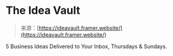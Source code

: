 <!--yml
category: 未分类
date: 2024-05-27 14:41:27
-->

# The Idea Vault

> 来源：[https://ideavault.framer.website/](https://ideavault.framer.website/)

5 Business Ideas Delivered to Your Inbox, Thursdays & Sundays.
